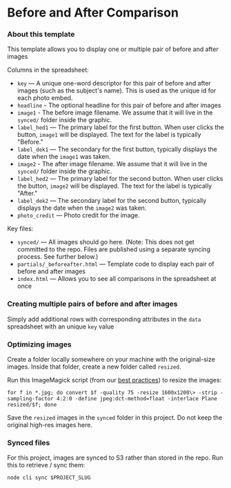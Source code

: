 Before and After Comparison
========================

### About this template

This template allows you to display one or multiple pair of before and after images

Columns in the spreadsheet:

* `key` — A unique one-word descriptor for this pair of before and after images (such as the subject's name). This is used as the unique id for each photo embed.
* `headline` - The optional headline for this pair of before and after images
* `image1` - The before image filename. We assume that it will live in the `synced/` folder inside the graphic.
* `label_hed1` — The primary label for the first button. When user clicks the button, `image1` will be displayed. The text for the label is typically "Before."
* `label_dek1` — The secondary for the first button, typically displays the date when the `image1` was taken.
* `image2` - The after image filename. We assume that it will live in the `synced/` folder inside the graphic.
* `label_hed2` — The primary label for the second button. When user clicks the button, `image2` will be displayed. The text for the label is typically "After."
* `label_dek2` — The secondary label for the second button, typically displays the date when the `image2` was taken.
* `photo_credit` — Photo credit for the image.

Key files:

* `synced/` — All images should go here. (Note: This does not get committed to the repo. Files are published using a separate syncing process. See further below.)
* `partials/_beforeafter.html` — Template code to display each pair of before and after images
* `index.html` — Allows you to see all comparisons in the spreadsheet at once

### Creating multiple pairs of before and after images

Simply add additional rows with corresponding attributes in the `data` spreadsheet with an unique `key` value 

### Optimizing images

Create a folder locally somewhere on your machine with the original-size images. Inside that folder, create a new folder called `resized`.

Run this ImageMagick script (from our [best practices](https://github.com/nprapps/bestpractices/blob/master/assets.md)) to resize the images:

```
for f in *.jpg; do convert $f -quality 75 -resize 1600x1200\> -strip -sampling-factor 4:2:0 -define jpeg:dct-method=float -interlace Plane resized/$f; done
```

Save the `resized` images in the `synced` folder in this project. Do not keep the original high-res images here.

### Synced files

For this project, images are synced to S3 rather than stored in the repo. Run this to retrieve / sync them:

```
node cli sync $PROJECT_SLUG
```
